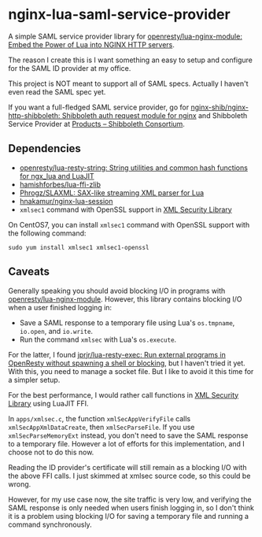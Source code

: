 nginx-lua-saml-service-provider
===============================

A simple SAML service provider library for [openresty/lua-nginx-module: Embed the Power of Lua into NGINX HTTP servers](https://github.com/openresty/lua-nginx-module).

The reason I create this is I want something an easy to setup and configure for the SAML ID provider at my office.

This project is NOT meant to support all of SAML specs. Actually I haven't even read the SAML spec yet.

If you want a full-fledged SAML service provider, go for [nginx-shib/nginx-http-shibboleth: Shibboleth auth request module for nginx](https://github.com/nginx-shib/nginx-http-shibboleth) and Shibboleth Service Provider at [Products – Shibboleth Consortium](https://www.shibboleth.net/products/).

## Dependencies

* [openresty/lua-resty-string: String utilities and common hash functions for ngx_lua and LuaJIT](https://github.com/openresty/lua-resty-string)
* [hamishforbes/lua-ffi-zlib](https://github.com/hamishforbes/lua-ffi-zlib)
* [Phrogz/SLAXML: SAX-like streaming XML parser for Lua](https://github.com/Phrogz/SLAXML)
* [hnakamur/nginx-lua-session](https://github.com/hnakamur/nginx-lua-session)
* `xmlsec1` command with OpenSSL support in [XML Security Library](https://www.aleksey.com/xmlsec/)

On CentOS7, you can install `xmlsec1` command with OpenSSL support with the following command:

```
sudo yum install xmlsec1 xmlsec1-openssl
```


## Caveats

Generally speaking you should avoid blocking I/O in programs with [openresty/lua-nginx-module](https://github.com/openresty/lua-nginx-module).
However, this library contains blocking I/O when a user finished logging in:

* Save a SAML response to a temporary file using Lua's `os.tmpname`, `io.open`, and `io.write`.
* Run the command `xmlsec` with Lua's `os.execute`.

For the latter, I found [jprjr/lua-resty-exec: Run external programs in OpenResty without spawning a shell or blocking](https://github.com/jprjr/lua-resty-exec), but I haven't tried it yet. With this, you need to manage a socket file. But I like to avoid it this time for a simpler setup.

For the best performance, I would rather call functions in [XML Security Library](https://www.aleksey.com/xmlsec/) using LuaJIT FFI.

In `apps/xmlsec.c`, the function `xmlSecAppVerifyFile` calls `xmlSecAppXmlDataCreate`, then `xmlSecParseFile`. If you use `xmlSecParseMemoryExt` instead, you don't need to save the SAML response to a temporary file. However a lot of efforts for this implementation, and I choose not to do this now.

Reading the ID provider's certificate will still remain as a blocking I/O with the above FFI calls.
I just skimmed at xmlsec source code, so this could be wrong.

However, for my use case now, the site traffic is very low, and verifying the SAML response is only needed when users finish logging in, so I don't think it is a problem using blocking I/O for saving a temporary file and running a command synchronously.
